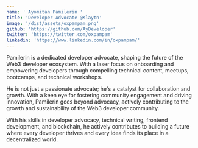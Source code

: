 ```yaml
---
name: ' Ayomitan Pamilerin '
title: 'Developer Advocate @Klaytn'
image: '/dist/assets/oxpampam.png'
github: 'https://github.com/AyDeveloper'
twitter: 'https://twitter.com/oxpampam'
linkedin: 'https://www.linkedin.com/in/oxpampam/'
---
```


Pamilerin is a dedicated developer advocate, shaping the future of the Web3 developer ecosystem. With a laser focus on
onboarding and empowering developers through compelling technical content, meetups, bootcamps, and technical workshops.

He is not just a passionate advocate; he's a catalyst for collaboration and growth. With a keen eye for fostering
community engagement and driving innovation, Pamilerin goes beyond advocacy, actively contributing to the growth and
sustainability of the Web3 developer community.

With his skills in developer advocacy, technical writing, frontend development, and blockchain, he actively contributes
to building a future where every developer thrives and every idea finds its place in a decentralized world.
